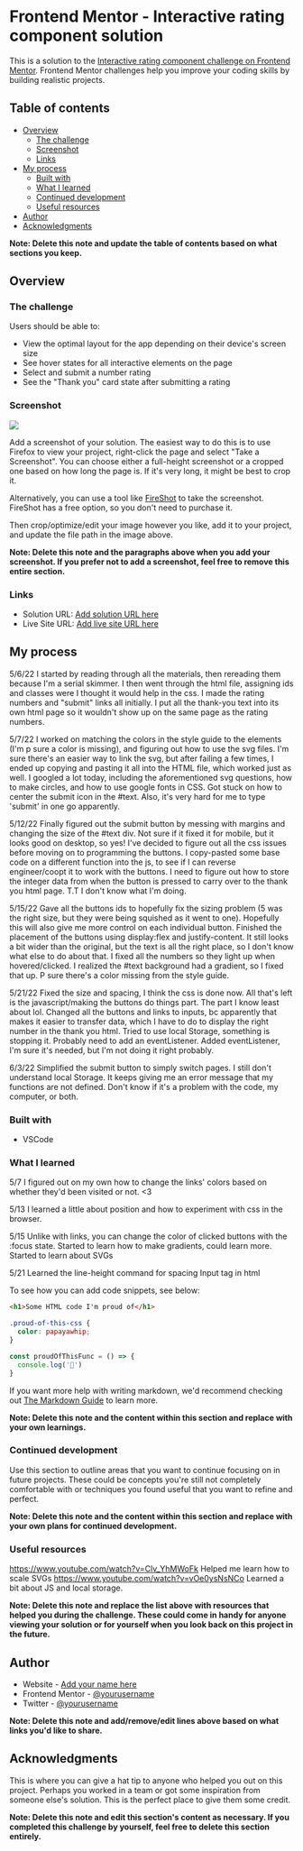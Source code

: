 # Frontend Mentor - Interactive rating component solution

This is a solution to the [Interactive rating component challenge on Frontend Mentor](https://www.frontendmentor.io/challenges/interactive-rating-component-koxpeBUmI). Frontend Mentor challenges help you improve your coding skills by building realistic projects. 

## Table of contents

- [Overview](#overview)
  - [The challenge](#the-challenge)
  - [Screenshot](#screenshot)
  - [Links](#links)
- [My process](#my-process)
  - [Built with](#built-with)
  - [What I learned](#what-i-learned)
  - [Continued development](#continued-development)
  - [Useful resources](#useful-resources)
- [Author](#author)
- [Acknowledgments](#acknowledgments)

**Note: Delete this note and update the table of contents based on what sections you keep.**

## Overview

### The challenge

Users should be able to:

- View the optimal layout for the app depending on their device's screen size
- See hover states for all interactive elements on the page
- Select and submit a number rating
- See the "Thank you" card state after submitting a rating

### Screenshot

![](./screenshot.jpg)

Add a screenshot of your solution. The easiest way to do this is to use Firefox to view your project, right-click the page and select "Take a Screenshot". You can choose either a full-height screenshot or a cropped one based on how long the page is. If it's very long, it might be best to crop it.

Alternatively, you can use a tool like [FireShot](https://getfireshot.com/) to take the screenshot. FireShot has a free option, so you don't need to purchase it. 

Then crop/optimize/edit your image however you like, add it to your project, and update the file path in the image above.

**Note: Delete this note and the paragraphs above when you add your screenshot. If you prefer not to add a screenshot, feel free to remove this entire section.**

### Links

- Solution URL: [Add solution URL here](https://your-solution-url.com)
- Live Site URL: [Add live site URL here](https://your-live-site-url.com)

## My process
5/6/22
  I started by reading through all the materials, then rereading them because I'm a serial skimmer.
  I then went through the html file, assigning ids and classes were I thought it would help in the css. I made the rating numbers and "submit" links all <buttons> initially.
  I put all the thank-you text into its own html page so it wouldn't show up on the same page as the rating numbers.

5/7/22
  I worked on matching the colors in the style guide to the elements (I'm p sure a color is missing), and figuring out how to use the svg files. I'm sure there's an easier way to link the svg, but after failing a few times, I ended up copying and pasting it all into the HTML file, which worked just as well.
  I googled a lot today, including the aforementioned svg questions, how to make circles, and how to use google fonts in CSS.
  Got stuck on how to center the submit icon in the #text. Also, it's very hard for me to type 'submit' in one go apparently.

5/12/22
  Finally figured out the submit button by messing with margins and changing the size of the #text div. Not sure if it fixed it for mobile, but it looks good on desktop, so yes!
  I've decided to figure out all the css issues before moving on to programming the buttons.
  I copy-pasted some base code on a different function into the js, to see if I can reverse engineer/coopt it to work with the buttons.
  I need to figure out how to store the integer data from when the button is pressed to carry over to the thank you html page. T.T
  I don't know what I'm doing.

5/15/22
  Gave all the buttons ids to hopefully fix the sizing problem (5 was the right size, but they were being squished as it went to one). Hopefully this will also give me more control on each individual button.
  Finished the placement of the buttons using display:flex and justify-content. It still looks a bit wider than the original, but the text is all the right place, so I don't know what else to do about that.
  I fixed all the numbers so they light up when hovered/clicked.
  I realized the #text background had a gradient, so I fixed that up. P sure there's a color missing from the style guide.

5/21/22
  Fixed the size and spacing, I think the css is done now. All that's left is the javascript/making the buttons do things part. The part I know least about lol.
  Changed all the buttons and links to inputs, bc apparently that makes it easier to transfer data, which I have to do to display the right number in the thank you html.
  Tried to use local Storage, something is stopping it. Probably need to add an eventListener.
  Added eventListener, I'm sure it's needed, but I'm not doing it right probably.

6/3/22
Simplified the submit button to simply switch pages. I still don't understand local Storage. It keeps giving me an error message that my functions are not defined. Don't know if it's a problem with the code, my computer, or both.

### Built with

- VSCode


### What I learned

5/7 I figured out on my own how to change the links' colors based on whether they'd been visited or not. <3

5/13 I learned a little about position and how to experiment with css in the browser.

5/15 Unlike with links, you can change the color of clicked buttons with the :focus state.
Started to learn how to make gradients, could learn more.
Started to learn about SVGs

5/21 Learned the line-height command for spacing
Input tag in html


To see how you can add code snippets, see below:

```html
<h1>Some HTML code I'm proud of</h1>
```
```css
.proud-of-this-css {
  color: papayawhip;
}
```
```js
const proudOfThisFunc = () => {
  console.log('🎉')
}
```

If you want more help with writing markdown, we'd recommend checking out [The Markdown Guide](https://www.markdownguide.org/) to learn more.

**Note: Delete this note and the content within this section and replace with your own learnings.**

### Continued development

Use this section to outline areas that you want to continue focusing on in future projects. These could be concepts you're still not completely comfortable with or techniques you found useful that you want to refine and perfect.

**Note: Delete this note and the content within this section and replace with your own plans for continued development.**

### Useful resources

https://www.youtube.com/watch?v=Clv_YhMWoFk Helped me learn how to scale SVGs
https://www.youtube.com/watch?v=vOe0ysNsNCo Learned a bit about JS and local storage.

**Note: Delete this note and replace the list above with resources that helped you during the challenge. These could come in handy for anyone viewing your solution or for yourself when you look back on this project in the future.**

## Author

- Website - [Add your name here](https://www.your-site.com)
- Frontend Mentor - [@yourusername](https://www.frontendmentor.io/profile/yourusername)
- Twitter - [@yourusername](https://www.twitter.com/yourusername)

**Note: Delete this note and add/remove/edit lines above based on what links you'd like to share.**

## Acknowledgments

This is where you can give a hat tip to anyone who helped you out on this project. Perhaps you worked in a team or got some inspiration from someone else's solution. This is the perfect place to give them some credit.

**Note: Delete this note and edit this section's content as necessary. If you completed this challenge by yourself, feel free to delete this section entirely.**
